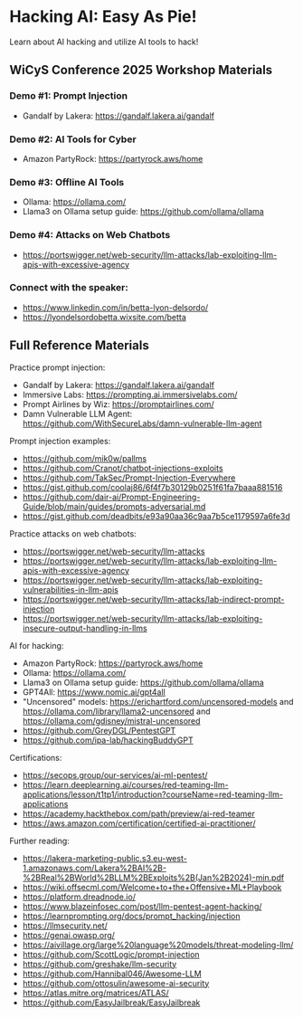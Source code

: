 # Hacking AI: Easy As Pie!
Learn about AI hacking and utilize AI tools to hack!

## WiCyS Conference 2025 Workshop Materials

### Demo #1: Prompt Injection
- Gandalf by Lakera: https://gandalf.lakera.ai/gandalf

### Demo #2: AI Tools for Cyber
- Amazon PartyRock: https://partyrock.aws/home

### Demo #3: Offline AI Tools
- Ollama: https://ollama.com/
- Llama3 on Ollama setup guide: https://github.com/ollama/ollama

### Demo #4: Attacks on Web Chatbots
- https://portswigger.net/web-security/llm-attacks/lab-exploiting-llm-apis-with-excessive-agency

### Connect with the speaker:
- https://www.linkedin.com/in/betta-lyon-delsordo/
- https://lyondelsordobetta.wixsite.com/betta

## Full Reference Materials

Practice prompt injection:
- Gandalf by Lakera: https://gandalf.lakera.ai/gandalf
- Immersive Labs: https://prompting.ai.immersivelabs.com/ 
- Prompt Airlines by Wiz: https://promptairlines.com/
- Damn Vulnerable LLM Agent: https://github.com/WithSecureLabs/damn-vulnerable-llm-agent 

Prompt injection examples:
- https://github.com/mik0w/pallms
- https://github.com/Cranot/chatbot-injections-exploits
- https://github.com/TakSec/Prompt-Injection-Everywhere
- https://gist.github.com/coolaj86/6f4f7b30129b0251f61fa7baaa881516
- https://github.com/dair-ai/Prompt-Engineering-Guide/blob/main/guides/prompts-adversarial.md
- https://gist.github.com/deadbits/e93a90aa36c9aa7b5ce1179597a6fe3d

Practice attacks on web chatbots:
- https://portswigger.net/web-security/llm-attacks
- https://portswigger.net/web-security/llm-attacks/lab-exploiting-llm-apis-with-excessive-agency
- https://portswigger.net/web-security/llm-attacks/lab-exploiting-vulnerabilities-in-llm-apis
- https://portswigger.net/web-security/llm-attacks/lab-indirect-prompt-injection
- https://portswigger.net/web-security/llm-attacks/lab-exploiting-insecure-output-handling-in-llms 

AI for hacking:
- Amazon PartyRock: https://partyrock.aws/home
- Ollama: https://ollama.com/
- Llama3 on Ollama setup guide: https://github.com/ollama/ollama
- GPT4All: https://www.nomic.ai/gpt4all
- "Uncensored" models: https://erichartford.com/uncensored-models and https://ollama.com/library/llama2-uncensored and https://ollama.com/gdisney/mistral-uncensored
- https://github.com/GreyDGL/PentestGPT
- https://github.com/ipa-lab/hackingBuddyGPT

Certifications:
- https://secops.group/our-services/ai-ml-pentest/
- https://learn.deeplearning.ai/courses/red-teaming-llm-applications/lesson/t1tp1/introduction?courseName=red-teaming-llm-applications
- https://academy.hackthebox.com/path/preview/ai-red-teamer
- https://aws.amazon.com/certification/certified-ai-practitioner/

Further reading:
- https://lakera-marketing-public.s3.eu-west-1.amazonaws.com/Lakera%2BAI%2B-%2BReal%2BWorld%2BLLM%2BExploits%2B(Jan%2B2024)-min.pdf
- https://wiki.offsecml.com/Welcome+to+the+Offensive+ML+Playbook
- https://platform.dreadnode.io/
- https://www.blazeinfosec.com/post/llm-pentest-agent-hacking/
- https://learnprompting.org/docs/prompt_hacking/injection
- https://llmsecurity.net/
- https://genai.owasp.org/
- https://aivillage.org/large%20language%20models/threat-modeling-llm/
- https://github.com/ScottLogic/prompt-injection
- https://github.com/greshake/llm-security
- https://github.com/Hannibal046/Awesome-LLM
- https://github.com/ottosulin/awesome-ai-security
- https://atlas.mitre.org/matrices/ATLAS/
- https://github.com/EasyJailbreak/EasyJailbreak



